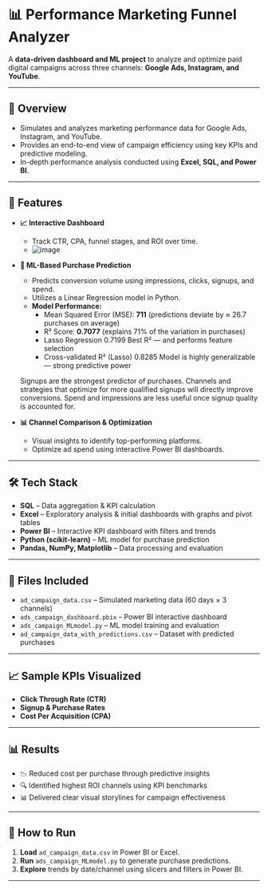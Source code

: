 # 📊 Performance Marketing Funnel Analyzer

A **data-driven dashboard and ML project** to analyze and optimize paid digital campaigns across three channels: **Google Ads, Instagram, and YouTube**.

---

## 🚀 Overview

- Simulates and analyzes marketing performance data for Google Ads, Instagram, and YouTube.
- Provides an end-to-end view of campaign efficiency using key KPIs and predictive modeling.
- In-depth performance analysis conducted using **Excel, SQL, and Power BI**.

---

## 📌 Features

- **📈 Interactive Dashboard**
  - Track CTR, CPA, funnel stages, and ROI over time.
  - ![image](https://github.com/user-attachments/assets/b0fdcc0d-01c1-473b-b44d-f1dcf91f7476)


- **🤖 ML-Based Purchase Prediction**
  - Predicts conversion volume using impressions, clicks, signups, and spend.
  - Utilizes a Linear Regression model in Python.
  - **Model Performance:**
    - Mean Squared Error (MSE): **711** (predictions deviate by ≈ 26.7 purchases on average)
    - R² Score: **0.7077** (explains 71% of the variation in purchases)
    - Lasso Regression	0.7199	Best R² — and performs feature selection
    - Cross-validated R² (Lasso)	0.8285	Model is highly generalizable — strong predictive power
   
  Signups are the strongest predictor of purchases. Channels and strategies that optimize for more qualified signups will directly improve conversions. Spend and impressions are less useful once signup quality is accounted for.

- **📊 Channel Comparison & Optimization**
  - Visual insights to identify top-performing platforms.
  - Optimize ad spend using interactive Power BI dashboards.

---

## 🛠️ Tech Stack

- **SQL** – Data aggregation & KPI calculation
- **Excel** – Exploratory analysis & initial dashboards with graphs and pivot tables
- **Power BI** – Interactive KPI dashboard with filters and trends
- **Python (scikit-learn)** – ML model for purchase prediction
- **Pandas, NumPy, Matplotlib** – Data processing and evaluation

---

## 📂 Files Included

- `ad_campaign_data.csv` – Simulated marketing data (60 days × 3 channels)
- `ads_campaign_dashboard.pbix` – Power BI interactive dashboard
- `ads_campaign_MLmodel.py` – ML model training and evaluation
- `ad_campaign_data_with_predictions.csv` – Dataset with predicted purchases

---

## 📈 Sample KPIs Visualized

- **Click Through Rate (CTR)**
- **Signup & Purchase Rates**
- **Cost Per Acquisition (CPA)**
---

## 📊 Results

- 📉 Reduced cost per purchase through predictive insights
- 🔍 Identified highest ROI channels using KPI benchmarks
- 📊 Delivered clear visual storylines for campaign effectiveness

---

## 📎 How to Run

1. **Load** `ad_campaign_data.csv` in Power BI or Excel.
2. **Run** `ads_campaign_MLmodel.py` to generate purchase predictions.
3. **Explore** trends by date/channel using slicers and filters in Power BI.

---
